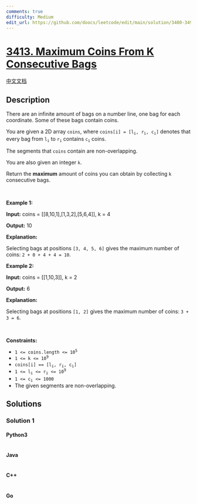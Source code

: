 ```yaml
---
comments: true
difficulty: Medium
edit_url: https://github.com/doocs/leetcode/edit/main/solution/3400-3499/3413.Maximum%20Coins%20From%20K%20Consecutive%20Bags/README_EN.md
---
```


<!-- problem:start -->

# [3413. Maximum Coins From K Consecutive Bags](https://leetcode.com/problems/maximum-coins-from-k-consecutive-bags)

[中文文档](/solution/3400-3499/3413.Maximum%20Coins%20From%20K%20Consecutive%20Bags/README.md)

## Description

<!-- description:start -->

<p>There are an infinite amount of bags on a number line, one bag for each coordinate. Some of these bags contain coins.</p>

<p>You are given a 2D array <code>coins</code>, where <code>coins[i] = [l<sub>i</sub>, r<sub>i</sub>, c<sub>i</sub>]</code> denotes that every bag from <code>l<sub>i</sub></code> to <code>r<sub>i</sub></code> contains <code>c<sub>i</sub></code> coins.</p>

<p>The segments that <code>coins</code> contain are non-overlapping.</p>

<p>You are also given an integer <code>k</code>.</p>

<p>Return the <strong>maximum</strong> amount of coins you can obtain by collecting <code>k</code> consecutive bags.</p>

<p>&nbsp;</p>
<p><strong class="example">Example 1:</strong></p>

<div class="example-block">
<p><strong>Input:</strong> <span class="example-io">coins = [[8,10,1],[1,3,2],[5,6,4]], k = 4</span></p>

<p><strong>Output:</strong> <span class="example-io">10</span></p>

<p><strong>Explanation:</strong></p>

<p>Selecting bags at positions <code>[3, 4, 5, 6]</code> gives the maximum number of coins:&nbsp;<code>2 + 0 + 4 + 4 = 10</code>.</p>
</div>

<p><strong class="example">Example 2:</strong></p>

<div class="example-block">
<p><strong>Input:</strong> <span class="example-io">coins = [[1,10,3]], k = 2</span></p>

<p><strong>Output:</strong> <span class="example-io">6</span></p>

<p><strong>Explanation:</strong></p>

<p>Selecting bags at positions <code>[1, 2]</code> gives the maximum number of coins:&nbsp;<code>3 + 3 = 6</code>.</p>
</div>

<p>&nbsp;</p>
<p><strong>Constraints:</strong></p>

<ul>
	<li><code>1 &lt;= coins.length &lt;= 10<sup>5</sup></code></li>
	<li><code>1 &lt;= k &lt;= 10<sup>9</sup></code></li>
	<li><code>coins[i] == [l<sub>i</sub>, r<sub>i</sub>, c<sub>i</sub>]</code></li>
	<li><code>1 &lt;= l<sub>i</sub> &lt;= r<sub>i</sub> &lt;= 10<sup>9</sup></code></li>
	<li><code>1 &lt;= c<sub>i</sub> &lt;= 1000</code></li>
	<li>The given segments are non-overlapping.</li>
</ul>

<!-- description:end -->

## Solutions

<!-- solution:start -->

### Solution 1

<!-- tabs:start -->

#### Python3

```python

```

#### Java

```java

```

#### C++

```cpp

```

#### Go

```go

```

<!-- tabs:end -->

<!-- solution:end -->

<!-- problem:end -->
